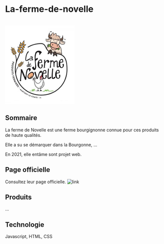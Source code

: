 # La-ferme-de-novelle

                                                            ![Logo](https://github.com/julienLeMee/la-ferme-de-novelle/blob/main/ressources/logo2.jpg)

## Sommaire 

La ferme de Novelle est une ferme bourgignonne connue pour ces produits de haute qualités.

Elle a su se démarquer dans la Bourgonne, ... 

En 2021, elle entâme sont projet web.

## Page officielle

Consultez leur page officielle.
![link]()

## Produits 

...

## Technologie 

Javascript, HTML, CSS
